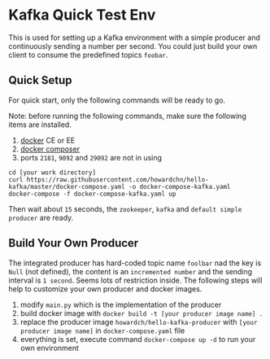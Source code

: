 # Kafka Quick Test Env
This is used for setting up a Kafka environment with a simple producer and continuously sending a number per second. You could just build your own client to consume the predefined topics `foobar`.

## Quick Setup
For quick start, only the following commands will be ready to go.

Note: before running the following commands, make sure the following items are installed.

1. [docker](https://docs.docker.com/get-started/) CE or EE
2. [docker composer](https://docs.docker.com/compose/install/)
3. ports `2181`, `9092` and `29092` are not in using

```terminal
cd [your work directory]
curl https://raw.githubusercontent.com/howardchn/hello-kafka/master/docker-compose.yaml -o docker-compose-kafka.yaml
docker-compose -f docker-compose-kafka.yaml up
```

Then wait about `15` seconds, the `zookeeper`, `kafka` and `default simple producer` are ready.

## Build Your Own Producer
The integrated producer has hard-coded topic name `foolbar` nad the key is `Null` (not defined), the content is an `incremented number` and the sending interval is `1 second`. Seems lots of restriction inside. The following steps will help to customize your own producer and docker images.

1. modify `main.py` which is the implementation of the producer
1. build docker image with `docker build -t [your producer image name] .`
1. replace the producer image `howardch/hello-kafka-producer` with `[your producer image name]` in `docker-compose.yaml` file
1. everything is set, execute command `docker-compose up -d` to run your own environment



